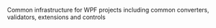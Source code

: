 Common infrastructure for WPF projects including common converters, validators, extensions and controls
